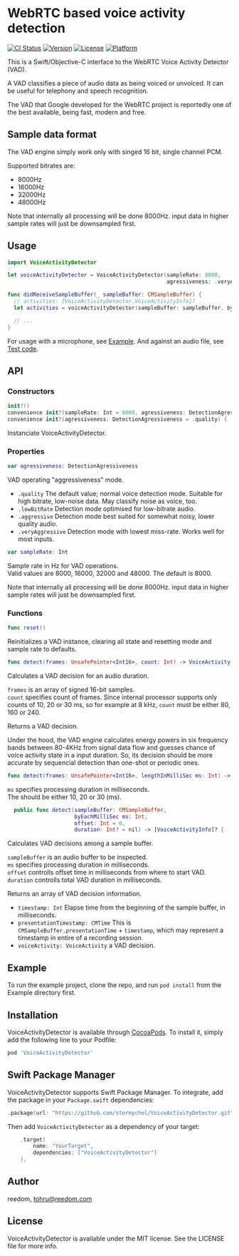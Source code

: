 # WebRTC based voice activity detection

[![CI Status](https://img.shields.io/travis/reedom/VoiceActivityDetector.svg?style=flat)](https://travis-ci.org/reedom/VoiceActivityDetector)
[![Version](https://img.shields.io/cocoapods/v/VoiceActivityDetector.svg?style=flat)](https://cocoapods.org/pods/VoiceActivityDetector)
[![License](https://img.shields.io/cocoapods/l/VoiceActivityDetector.svg?style=flat)](https://cocoapods.org/pods/VoiceActivityDetector)
[![Platform](https://img.shields.io/cocoapods/p/VoiceActivityDetector.svg?style=flat)](https://cocoapods.org/pods/VoiceActivityDetector)

This is a Swift/Objective-C interface to the WebRTC Voice Activity Detector (VAD).

A VAD classifies a piece of audio data as being voiced or unvoiced. It can be useful for telephony and speech recognition.

The VAD that Google developed for the WebRTC project is reportedly one of the best available, being fast, modern and free.

## Sample data format

The VAD engine simply work only with singed 16 bit, single channel PCM.

Supported bitrates are:
- 8000Hz
- 16000Hz
- 32000Hz
- 48000Hz

Note that internally all processing will be done 8000Hz.
input data in higher sample rates will just be downsampled first.

## Usage

```swift
import VoiceActivityDetector

let voiceActivityDetector = VoiceActivityDetector(sampleRate: 8000,
                                                  agressiveness: .veryAggressive)

func didReceiveSampleBuffer(_ sampleBuffer: CMSampleBuffer) {
  // activities: [VoiceActivityDetector.VoiceActivityInfo]?
  let activities = voiceActivityDetector(sampleBuffer: sampleBuffer, byEachMilliSec: 10)!

  // ...
}
```

For usage with a microphone, see [Example](Example/VoiceActivityDetector/ViewController.swift).
And against an audio file, see [Test code](Example/Tests/Tests.swift).

## API

### Constructors

```swift
init?()
convenience init?(sampleRate: Int = 8000, agressiveness: DetectionAgressiveness = .quality)
convenience init?(agressiveness: DetectionAgressiveness = .quality) {
```

Instanciate VoiceActivityDetector.

### Properties

```swift
var agressiveness: DetectionAgressiveness
```

VAD operating "aggressiveness" mode.

- `.quality`
  The default value; normal voice detection mode. Suitable for high bitrate, low-noise data.
  May classify noise as voice, too.
- `.lowBitRate`
  Detection mode optimised for low-bitrate audio.
- `.aggressive`
  Detection mode best suited for somewhat noisy, lower quality audio.
- `.veryAggressive`
  Detection mode with lowest miss-rate. Works well for most inputs.

```swift
var sampleRate: Int
```

Sample rate in Hz for VAD operations.  
Valid values are 8000, 16000, 32000 and 48000. The default is 8000.

Note that internally all processing will be done 8000Hz.
input data in higher sample rates will just be downsampled first.

### Functions

```swift
func reset()
```

Reinitializes a VAD instance, clearing all state and resetting mode and
sample rate to defaults.

```swift
func detect(frames: UnsafePointer<Int16>, count: Int) -> VoiceActivity
```

Calculates a VAD decision for an audio duration.

`frames` is an array of signed 16-bit samples.  
`count` specifies count of frames.
Since internal processor supports only counts of 10, 20 or 30 ms,
so for example at 8 kHz, `count` must be either 80, 160 or 240.

Returns a VAD decision.

Under the hood, the VAD engine calculates energy powers in six frequency bands between 80-4KHz from signal data flow and guesses chance of voice activity state in a input duration. So, its decision should be more accurate by sequencial detection than one-shot or periodic ones.

```swift
func detect(frames: UnsafePointer<Int16>, lengthInMilliSec ms: Int) -> VoiceActivity
```

`ms` specifies processing duration in milliseconds.  
The should be either 10, 20 or 30 (ms).

```swift
  public func detect(sampleBuffer: CMSampleBuffer,
                     byEachMilliSec ms: Int,
                     offset: Int = 0,
                     duration: Int? = nil) -> [VoiceActivityInfo]? {
```
Calculates VAD decisions among a sample buffer.

`sampleBuffer` is an audio buffer to be inspected.  
`ms` specifies processing duration in milliseconds.  
`offset` controlls offset time in milliseconds from where to start VAD.  
`duration` controlls total VAD duration in milliseconds.  

Returns an array of VAD decision information.

- `timestamp: Int`
  Elapse time from the beginning of the sample buffer, in milliseconds.
- `presentationTimestamp: CMTime`
  This is `CMSampleBuffer.presentationTime` + `timestamp`, which may represent
  a timestamp in entire of a recording session.
- `voiceActivity: VoiceActivity`
  a VAD decision.



## Example

To run the example project, clone the repo, and run `pod install` from the Example directory first.

## Installation

VoiceActivityDetector is available through [CocoaPods](https://cocoapods.org). To install
it, simply add the following line to your Podfile:

```ruby
pod 'VoiceActivityDetector'
```

## Swift Package Manager

VoiceActivityDetector supports Swift Package Manager. To integrate, add the package in your `Package.swift` dependencies:

```swift
.package(url: "https://github.com/stormychel/VoiceActivityDetector.git", from: "0.3.0"),
```

Then add `VoiceActivityDetector` as a dependency of your target:

```swift
    .target(
        name: "YourTarget",
        dependencies: ["VoiceActivityDetector"]
    ),
```

## Author

reedom, tohru@reedom.com

## License

VoiceActivityDetector is available under the MIT license. See the LICENSE file for more info.
